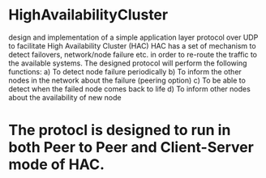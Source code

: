 # HighAvailabilityCluster

design and implementation of a simple application layer protocol over UDP to facilitate High Availability Cluster (HAC)
HAC has a set of mechanism to detect failovers, network/node failure etc. in order to re-route the traffic to the available systems. 
The designed protocol will perform the following functions:
a) To detect node failure periodically
b) To inform the other nodes in the network about the failure (peering option)
c) To be able to detect when the failed node comes back to life
d) To inform other nodes about the availability of new node

# The protocl is designed to run in both Peer to Peer and Client-Server mode of HAC.

